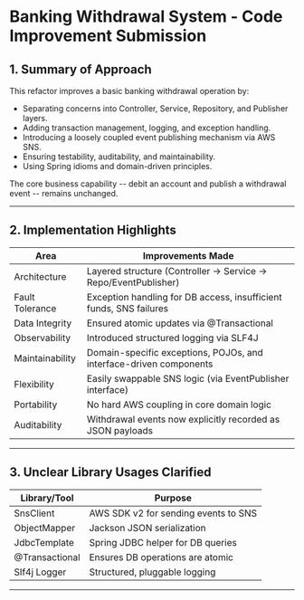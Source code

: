 # Banking Withdrawal System - Code Improvement Submission

## 1. Summary of Approach

This refactor improves a basic banking withdrawal operation by:

- Separating concerns into Controller, Service, Repository, and Publisher layers.
- Adding transaction management, logging, and exception handling.
- Introducing a loosely coupled event publishing mechanism via AWS SNS.
- Ensuring testability, auditability, and maintainability.
- Using Spring idioms and domain-driven principles.

The core business capability -- debit an account and publish a withdrawal event -- remains unchanged.

---

## 2. Implementation Highlights

| Area             | Improvements Made                                                              |
|------------------|---------------------------------------------------------------------------------|
| Architecture     | Layered structure (Controller -> Service -> Repo/EventPublisher)               |
| Fault Tolerance  | Exception handling for DB access, insufficient funds, SNS failures             |
| Data Integrity   | Ensured atomic updates via @Transactional                                       |
| Observability    | Introduced structured logging via SLF4J                                         |
| Maintainability  | Domain-specific exceptions, POJOs, and interface-driven components              |
| Flexibility      | Easily swappable SNS logic (via EventPublisher interface)                       |
| Portability      | No hard AWS coupling in core domain logic                                       |
| Auditability     | Withdrawal events now explicitly recorded as JSON payloads                      |

---

## 3. Unclear Library Usages Clarified

| Library/Tool     | Purpose                                 |
|------------------|------------------------------------------|
| SnsClient        | AWS SDK v2 for sending events to SNS     |
| ObjectMapper     | Jackson JSON serialization               |
| JdbcTemplate     | Spring JDBC helper for DB queries        |
| @Transactional   | Ensures DB operations are atomic         |
| Slf4j Logger     | Structured, pluggable logging            |

---


